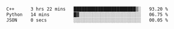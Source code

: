 <!--START_SECTION:waka-->

```txt
C++      3 hrs 22 mins   ███████████████████████▒░   93.20 %
Python   14 mins         █▓░░░░░░░░░░░░░░░░░░░░░░░   06.75 %
JSON     0 secs          ░░░░░░░░░░░░░░░░░░░░░░░░░   00.05 %
```

<!--END_SECTION:waka-->
